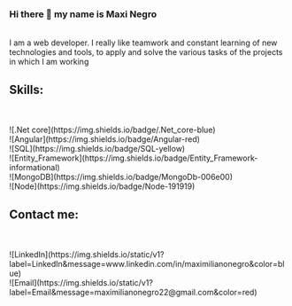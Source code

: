 ### Hi there 👋 my name is Maxi Negro
</br>
I am a web developer.
I really like teamwork and constant learning of new technologies and tools, to apply and solve the various tasks of the projects in which I am working

## Skills:
</br>
</br>
![.Net core](https://img.shields.io/badge/.Net_core-blue)</br>
![Angular](https://img.shields.io/badge/Angular-red)</br>
![SQL](https://img.shields.io/badge/SQL-yellow)</br>
![Entity_Framework](https://img.shields.io/badge/Entity_Framework-informational)</br>
![MongoDB](https://img.shields.io/badge/MongoDb-006e00)</br>
![Node](https://img.shields.io/badge/Node-191919)</br>

## Contact me:
</br>
</br>
![LinkedIn](https://img.shields.io/static/v1?label=LinkedIn&message=www.linkedin.com/in/maximilianonegro&color=blue)<br>
![Email](https://img.shields.io/static/v1?label=Email&message=maximilianonegro22@gmail.com&color=red)<br>

